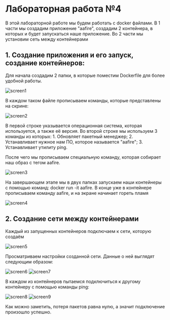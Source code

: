 # Лабораторная работа №4
В этой лабораторной работе мы будем работать с docker файлами. 
В 1 части мы создадим приложение "aafire", создадим 2 контейнера, в которых и будет запускаться наше приложение.
Во 2 части мы установим сеть между контейнерами

## 1. Создание приложения и его запуск, создание контейнеров:
Для начала создадим 2 папки, в которые поместим Dockerfile для более удобной работы.

![screen1](https://github.com/Alexis416/Informatics/blob/main/Lab-4/1.png)

В каждом таком файле прописываем команды, которые представлены на скрине:

![screen2](https://github.com/Alexis416/Informatics/blob/main/Lab-4/2.png)

В первой строке указывается операционная система, которая используется, а также её версия.
Во второй строке мы используем 3 команды из которых: 1. Обновляет пакетный менеджер; 2. Устанавливает нужное нам ПО, которое называется "aafire";
3. Устанавливает утилиту ping.

После чего мы прописываем специальную команду, которая собирает наш образ с тегом aafire.

![screen3](https://github.com/Alexis416/Informatics/blob/main/Lab-4/3.png)

На завершающем этапе мы в двух папках запускаем наши контейнеры с помощью команд: docker run -it aafire. 
В конце уже в контейнере прописываем команду aafire, и на экране начинает гореть пламя

![screen4](https://github.com/Alexis416/Informatics/blob/main/Lab-4/4.png)

## 2. Создание сети между контейнерами
Каждый из запущенных контейнеров подключаем к сети, которую создаём

![screen5](https://github.com/Alexis416/Informatics/blob/main/Lab-4/5.png)

Просматриваем настройки созданной сети. Данные о ней выглядят следующим образом:

![screen6](https://github.com/Alexis416/Informatics/blob/main/Lab-4/6(1).png)
![screen7](https://github.com/Alexis416/Informatics/blob/main/Lab-4/7.png)

В каждом из контейнеров пытаемся подключиться к другому контейнеру с помощью команды ping:

![screen8](https://github.com/Alexis416/Informatics/blob/main/Lab-4/8.png)
![screen9](https://github.com/Alexis416/Informatics/blob/main/Lab-4/9.png)

Как можно заметить, потеря пакетов равна нулю, а значит подключение произошло успешно.
